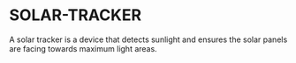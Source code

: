 # SOLAR-TRACKER
A solar tracker is a device that detects sunlight and ensures  the solar panels are facing towards maximum light areas.
